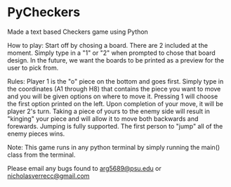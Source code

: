 # PyCheckers
Made a text based Checkers game using Python

How to play:
Start off by chosing a board.  There are 2 included at the moment.  Simply type in a "1" or "2" when prompted to chose that board design.
In the future, we want the boards to be printed as a preview for the user to pick from.

Rules:
Player 1 is the "o" piece on the bottom and goes first.  Simply type in the coordinates (A1 through H8) that contains the piece you want to move and you will be given options on where to move it.  Pressing 1 will choose the first option printed on the left.  Upon completion of your move, it will be player 2's turn.  Taking a piece of yours to the enemy side will result in "kinging" your piece and will allow it to move both backwards and forewards.  Jumping is fully supported.  The first person to "jump" all of the enemy pieces wins.

Note:
This game runs in any python terminal by simply running the main() class from the terminal.

Please email any bugs found to arg5689@psu.edu or nicholasverrecc@gmail.com
